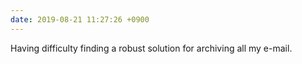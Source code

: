 ```yaml
---
date: 2019-08-21 11:27:26 +0900
---
```

Having difficulty finding a robust solution for archiving all my e-mail.
